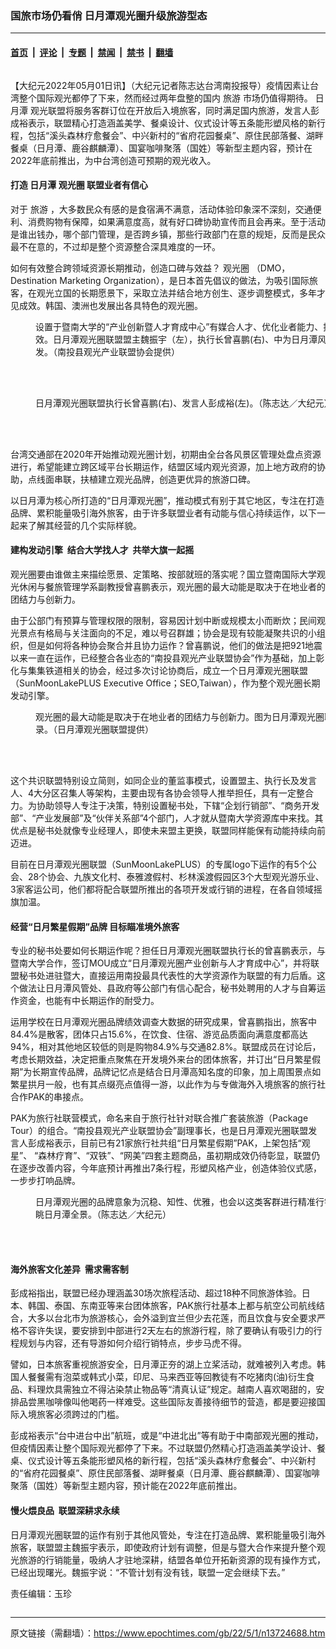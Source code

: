 ### 国旅市场仍看俏 日月潭观光圈升级旅游型态

---

#### [首页](../../../..?n13724688) &nbsp;|&nbsp; [评论](../../../../../epoch-comment?n13724688) &nbsp;|&nbsp; [专题](../../../../../epoch-special?n13724688) &nbsp;|&nbsp; [禁闻](../../../../../epoch-news?n13724688) &nbsp;|&nbsp; [禁书](../../../../../books?n13724688) &nbsp;|&nbsp; [翻墙](https://github.com/gfw-breaker/nogfw/blob/master/README.md?n13724688)


<div class="column" id="artbody" itemprop="articleBody">
 <!-- article content begin -->
 <p>
  【大纪元2022年05月01日讯】（大纪元记者陈志达台湾南投报导）疫情因素让台湾整个国际观光都停了下来，然而经过两年盘整的国内
  <ok href="https://www.epochtimes.com/gb/tag/%E6%97%85%E6%B8%B8.html">
   旅游
  </ok>
  市场仍值得期待。
  <ok href="https://www.epochtimes.com/gb/tag/%E6%97%A5%E6%9C%88%E6%BD%AD.html">
   日月潭
  </ok>
  观光联盟将服务客群订位在开放后入境旅客，同时满足国内旅游，发言人彭成裕表示，联盟精心打造涵盖美学、餐桌设计、仪式设计等五条能形塑风格的新行程，包括“溪头森林疗愈餐会”、中兴新村的“省府花园餐桌”、原住民部落餐、湖畔餐桌（日月潭、鹿谷麒麟潭）、国宴咖啡聚落（国姓）等新型主题内容，预计在2022年底前推出，为中台湾创造可预期的观光收入。
 </p>
 <h4>
  打造
  <ok href="https://www.epochtimes.com/gb/tag/%E6%97%A5%E6%9C%88%E6%BD%AD.html">
   日月潭
  </ok>
  <ok href="https://www.epochtimes.com/gb/tag/%E8%A7%82%E5%85%89%E5%9C%88.html">
   观光圈
  </ok>
  联盟业者有信心
 </h4>
 <p>
  对于
  <ok href="https://www.epochtimes.com/gb/tag/%E6%97%85%E6%B8%B8.html">
   旅游
  </ok>
  ，大多数民众有感的是食宿满不满意，活动体验印象深不深刻，交通便利、消费购物有保障，如果满意度高，就有好口碑协助宣传而且会再来。至于活动是谁出钱办，哪个部门管理，是否跨乡镇，那些行政部门在意的规矩，反而是民众最不在意的，不过却是整个资源整合深具难度的一环。
 </p>
 <p>
  如何有效整合跨领域资源长期推动，创造口碑与效益？
  <ok href="https://www.epochtimes.com/gb/tag/%E8%A7%82%E5%85%89%E5%9C%88.html">
   观光圈
  </ok>
  （DMO，Destination Marketing Organization），是日本首先倡议的做法，为吸引国际旅客，在观光立国的长期愿景下，采取立法并结合地方创生、逐步调整模式，多年才见成效。韩国、澳洲也发展出各具特色的观光圈。
 </p>
 <figure aria-describedby="caption-attachment-13724693" class="wp-caption aligncenter" id="attachment_13724693" style="width: 600px">
  <ok href="https://i.epochtimes.com/assets/uploads/2022/05/id13724693-551883.jpg" target="_blank">
   <img alt="" class="size-large wp-image-13724693" src="https://i.epochtimes.com/assets/uploads/2022/05/id13724693-551883-600x400.jpg"/>
  </ok>
  <br/><figcaption class="wp-caption-text" id="caption-attachment-13724693">
   设置于暨南大学的“产业创新暨人才育成中心”有媒合人才、优化业者能力、提振公部门信心之综效。日月潭观光圈联盟盟主魏振宇（左），执行长曾喜鹏(右)、中为日月潭风景区管理处处长简庆发。（南投县观光产业联盟协会提供）
  </figcaption><br/>
 </figure><br/>
 <figure aria-describedby="caption-attachment-13724692" class="wp-caption aligncenter" id="attachment_13724692" style="width: 600px">
  <ok href="https://i.epochtimes.com/assets/uploads/2022/05/id13724692-551882.jpg" target="_blank">
   <img alt="" class="size-large wp-image-13724692" src="https://i.epochtimes.com/assets/uploads/2022/05/id13724692-551882-600x423.jpg"/>
  </ok>
  <br/><figcaption class="wp-caption-text" id="caption-attachment-13724692">
   日月潭观光圈联盟执行长曾喜鹏(右)、发言人彭成裕(左)。（陈志达／大纪元）
  </figcaption><br/>
 </figure><br/>
 <p>
  台湾交通部在2020年开始推动观光圈计划，初期由全台各风景区管理处盘点资源进行，希望能建立跨区域平台长期运作，结盟区域内观光资源，加上地方政府的协助，点线面串联，扶植建立观光品牌，创造更优异的旅游口碑。
 </p>
 <p>
  以日月潭为核心所打造的“日月潭观光圈”，推动模式有别于其它地区，专注在打造品牌、累积能量吸引海外旅客，由于许多联盟业者有动能与信心持续运作，以下一起来了解其经营的几个实际样貌。
 </p>
 <h4>
  建构发动引擎  结合大学找人才  共举大旗一起摇
 </h4>
 <p>
  观光圈要由谁做主来描绘愿景、定策略、按部就班的落实呢？国立暨南国际大学观光休闲与餐旅管理学系副教授曾喜鹏表示，观光圈的最大动能是取决于在地业者的团结力与创新力。
 </p>
 <p>
  由于公部门有预算与管理权限的限制，容易因计划中断或规模太小而断炊；民间观光景点有格局与关注面向的不足，难以号召群雄；协会是现有较能凝聚共识的小组织，但是如何将各种协会聚合并且协力运作？曾喜鹏说，他们的做法是把921地震以来一直在运作，已经整合各业态的“南投县观光产业联盟协会”作为基础，加上彰化与集集铁道相关的协会，经过多次讨论协商后，成立一个日月潭观光圈联盟（SunMoonLakePLUS Executive Office；SEO,Taiwan），作为整个观光圈长期发动引擎。
 </p>
 <figure aria-describedby="caption-attachment-13724691" class="wp-caption aligncenter" id="attachment_13724691" style="width: 600px">
  <ok href="https://i.epochtimes.com/assets/uploads/2022/05/id13724691-551881.jpg" target="_blank">
   <img alt="" class="size-large wp-image-13724691" src="https://i.epochtimes.com/assets/uploads/2022/05/id13724691-551881-600x313.jpg"/>
  </ok>
  <br/><figcaption class="wp-caption-text" id="caption-attachment-13724691">
   观光圈的最大动能是取决于在地业者的团结力与创新力。图为日月潭观光圈联盟业者签署备忘录。（日月潭观光圈联盟提供）
  </figcaption><br/>
 </figure><br/>
 <p>
  这个共识联盟特别设立简则，如同企业的董监事模式，设置盟主、执行长及发言人、4大分区召集人等架构，主要由现有各协会领导人推举担任，具有一定整合力。为协助领导人专注于决策，特别设置秘书处，下辖“企划行销部”、“商务开发部”、“产业发展部”及“伙伴关系部”4个部门，人才就从暨南大学资源库中来找。其优点是秘书处就像专业经理人，即使未来盟主更换，联盟同样能保有动能持续向前迈进。
 </p>
 <p>
  目前在日月潭观光圈联盟（SunMoonLakePLUS）的专属logo下运作的有5个公会、28个协会、九族文化村、泰雅渡假村、杉林溪渡假园区3个大型观光游乐业、3家客运公司，他们都将配合联盟所推出的各项开发或行销的进程，在各自领域摇旗加温。
 </p>
 <h4>
  经营“日月繁星假期”品牌 目标瞄准境外旅客
 </h4>
 <p>
  专业的秘书处要如何长期运作呢？担任日月潭观光圈联盟执行长的曾喜鹏表示，与暨南大学合作，签订MOU成立“日月潭观光圈产业创新与人才育成中心”，并将联盟秘书处进驻暨大，直接运用南投最具代表性的大学资源作为联盟的有力后盾。这个做法让日月潭风管处、县政府等公部门有信心配合，秘书处聘用的人才与自筹运作资金，也能有中长期运作的耐受力。
 </p>
 <p>
  运用学校在日月潭观光圈品牌绩效调查大数据的研究成果，曾喜鹏指出，旅客中84.4%是散客，团体只占15.6%，在饮食、住宿、游览品质面向满意度都高达94%，相对其他地区较低的则是购物84.9%与交通82.8%。联盟成员在讨论后，考虑长期效益，决定把重点聚焦在开发境外来台的团体旅客，并订出“日月繁星假期”为长期宣传品牌，品牌记忆点是结合日月潭高知名度的印象，加上周围景点如繁星拱月一般，也有其点缀亮点值得一游，以此作为与专做海外入境旅客的旅行社合作PAK的串接点。
 </p>
 <p>
  PAK为旅行社联营模式，命名来自于旅行社针对联合推广套装旅游（Package Tour）的组合。“南投县观光产业联盟协会”副理事长，也是日月潭观光圈联盟发言人彭成裕表示，目前已有21家旅行社共组“日月繁星假期”PAK，上架包括“观星”、 “森林疗育”、“双铁”、“网美”四套主题商品，虽初期成效仍待彰显，联盟仍在逐步改善内容，今年底预计再推出7条行程，形塑风格产业，创造体验仪式感，一步步打响品牌。
 </p>
 <figure aria-describedby="caption-attachment-13724690" class="wp-caption aligncenter" id="attachment_13724690" style="width: 600px">
  <ok href="https://i.epochtimes.com/assets/uploads/2022/05/id13724690-551880.jpg" target="_blank">
   <img alt="" class="size-large wp-image-13724690" src="https://i.epochtimes.com/assets/uploads/2022/05/id13724690-551880-600x156.jpg"/>
  </ok>
  <br/><figcaption class="wp-caption-text" id="caption-attachment-13724690">
   日月潭观光圈的品牌意象为沉稳、知性、优雅，也会以这类客群进行精准行销。图为慈恩塔上远眺日月潭全景。（陈志达／大纪元）
  </figcaption><br/>
 </figure><br/>
 <h4>
  海外旅客文化差异  需求需客制
 </h4>
 <p>
  彭成裕指出，联盟已经办理涵盖30场次旅程活动、超过18种不同旅游体验。日本、韩国、泰国、东南亚等来台团体旅客，PAK旅行社基本上都与航空公司航线结合，大多以台北市为旅游核心，会外溢到宜兰但少去花莲，而且饮食与安全要求严格不容许失误，要安排到中部进行2天左右的旅游行程，除了要确认有吸引力的行程规划与内容，还有导游如何介绍行销特点，步步马虎不得。
 </p>
 <p>
  譬如，日本旅客重视旅游安全，日月潭正夯的湖上立桨活动，就难被列入考虑。韩国人餐餐需有泡菜或韩式小菜，印尼、马来西亚等回教徒有不吃猪肉(油)衍生食品、料理炊具需独立不得沾染禁止物品等“清真认证”规定。越南人喜欢喝甜的，安排品尝黑咖啡像叫他喝药一样难受。这些国际友善接待细节的营造，都是要迎接国际入境旅客必须跨过的门槛。
 </p>
 <p>
  彭成裕表示“台中进台中出”航班，或是“中进北出”等有助于中南部观光圈的推动，但疫情因素让整个国际观光都停了下来。不过联盟仍然精心打造涵盖美学设计、餐桌、仪式设计等五条能形塑风格的新行程，包括“溪头森林疗愈餐会”、中兴新村的“省府花园餐桌”、原住民部落餐、湖畔餐桌（日月潭、鹿谷麒麟潭）、国宴咖啡聚落（国姓）等新型主题内容，预计能在2022年底前推出。
 </p>
 <h4>
  慢火煨良品  联盟深耕求永续
 </h4>
 <p>
  日月潭观光圈联盟的运作有别于其他风管处，专注在打造品牌、累积能量吸引海外旅客，联盟盟主魏振宇表示，即使政府计划有调整，但是与暨大合作来提升整个观光旅游的行销能量，吸纳人才驻地深耕，结盟各单位开拓新资源的现有操作方式，已经出现曙光。魏振宇说：“不管计划有没有钱，联盟一定会继续下去。”
 </p>
 <p>
  责任编辑：玉珍
 </p>
 <!-- article content end -->
</div>


---

原文链接（需翻墙）：https://www.epochtimes.com/gb/22/5/1/n13724688.htm